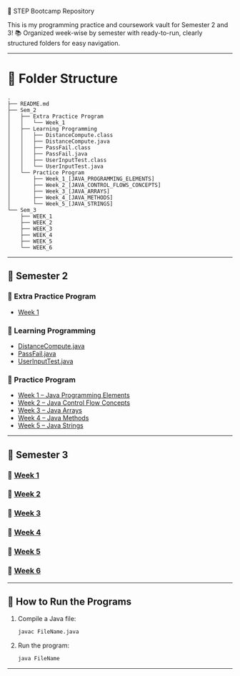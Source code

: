 🎒 STEP Bootcamp Repository

This is my programming practice and coursework vault for Semester 2 and 3!
📚 Organized week-wise by semester with ready-to-run, clearly structured folders for easy navigation.

---

# 📂 Folder Structure
```
.
├── README.md
├── Sem_2
│   ├── Extra Practice Program
│   │   └── Week_1
│   ├── Learning Programming
│   │   ├── DistanceCompute.class
│   │   ├── DistanceCompute.java
│   │   ├── PassFail.class
│   │   ├── PassFail.java
│   │   ├── UserInputTest.class
│   │   └── UserInputTest.java
│   └── Practice Program
│       ├── Week_1_[JAVA_PROGRAMMING_ELEMENTS]
│       ├── Week_2_[JAVA_CONTROL_FLOWS_CONCEPTS]
│       ├── Week_3_[JAVA_ARRAYS]
│       ├── Week_4_[JAVA_METHODS]
│       └── Week_5_[JAVA_STRINGS]
└── Sem_3
    ├── WEEK_1
    ├── WEEK_2
    ├── WEEK_3
    ├── WEEK_4
    ├── WEEK_5
    └── WEEK_6
```
---

## 📘 Semester 2

### 🔹 Extra Practice Program
- [Week 1](Sem_2/Extra_Practice_Program/Week_1)

### 🔹 Learning Programming
- [DistanceCompute.java](Sem_2/Learning_Programming/DistanceCompute.java)
- [PassFail.java](Sem_2/Learning_Programming/PassFail.java)
- [UserInputTest.java](Sem_2/Learning_Programming/UserInputTest.java)

### 🔹 Practice Program
- [Week 1 – Java Programming Elements](Sem_2/Practice_Program/Week_1_[JAVA_PROGRAMMING_ELEMENTS])
- [Week 2 – Java Control Flow Concepts](Sem_2/Practice_Program/Week_2_[JAVA_CONTROL_FLOWS_CONCEPTS])
- [Week 3 – Java Arrays](Sem_2/Practice_Program/Week_3_[JAVA_ARRAYS])
- [Week 4 – Java Methods](Sem_2/Practice_Program/Week_4_[JAVA_METHODS])
- [Week 5 – Java Strings](Sem_2/Practice_Program/Week_5_[JAVA_STRINGS])

---

## 📗 Semester 3

### 🔹 [Week 1](Sem_3/WEEK_1)
### 🔹 [Week 2](Sem_3/WEEK_2)
### 🔹 [Week 3](Sem_3/WEEK_3)
### 🔹 [Week 4](Sem_3/WEEK_4)
### 🔹 [Week 5](Sem_3/WEEK_5)
### 🔹 [Week 6](Sem_3/WEEK_6)
---

## 🚀 How to Run the Programs

1. Compile a Java file:
   ```bash
   javac FileName.java
   ```

2. Run the program:
   ```bash
   java FileName
   ```

---
